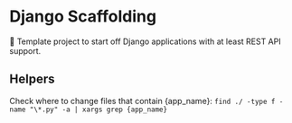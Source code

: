 # Django Scaffolding

🚀 Template project to start off Django applications with at least REST API support.

## Helpers

Check where to change files that contain {app_name}:
`find ./ -type f -name "\*.py" -a | xargs grep {app_name}`

